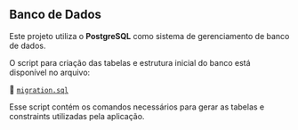## Banco de Dados

Este projeto utiliza o **PostgreSQL** como sistema de gerenciamento de banco de dados.

O script para criação das tabelas e estrutura inicial do banco está disponível no arquivo:

📄 [`migration.sql`](./migration.sql)

Esse script contém os comandos necessários para gerar as tabelas e constraints utilizadas pela aplicação.
